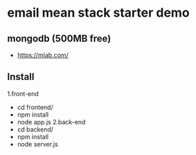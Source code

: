 # email mean stack starter demo

## mongodb (500MB free)
- https://mlab.com/

## Install
1.front-end
- cd frontend/
- npm install
- node app.js
2.back-end
- cd backend/
- npm install
- node server.js
